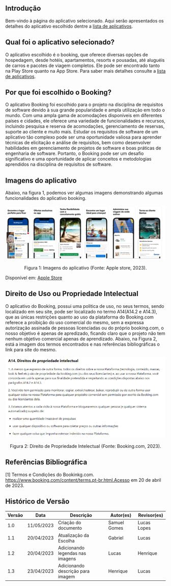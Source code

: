 ## Introdução

Bem-vindo à página do aplicativo selecionado. Aqui serão apresentados os detalhes do aplicativo escolhido dentre a [lista de aplicativos](aplicativosAnalisados.md).

## Qual foi o aplicativo selecionado?

O aplicativo escolhido é o booking, que oferece diversas opções de hospedagem, desde hotéis, apartamentos, resorts e pousadas, até aluguéis de carros e pacotes de viagem completos. Ele pode ser encontrado tanto na Play Store quanto na App Store. Para saber mais detalhes consulte a [lista de aplicativos](aplicativosAnalisados.md).

## Por que foi escolhido o Booking?

O aplicativo Booking foi escolhido para o projeto na disciplina de requisitos de software devido à sua grande popularidade e ampla utilização em todo o mundo. Com uma ampla gama de acomodações disponíveis em diferentes países e cidades, ele oferece uma variedade de funcionalidades e recursos, incluindo pesquisa e reserva de acomodações, gerenciamento de reservas, suporte ao cliente e muito mais. Estudar os requisitos de software de um aplicativo tão complexo pode ser uma oportunidade valiosa para aprender técnicas de elicitação e análise de requisitos, bem como desenvolver habilidades em gerenciamento de projetos de software e boas práticas de engenharia de software. Portanto, o Booking pode ser um desafio significativo e uma oportunidade de aplicar conceitos e metodologias aprendidos na disciplina de requisitos de software.

## Imagens do aplicativo

Abaixo, na figura 1, podemos ver algumas imagens demonstrando algumas funcionalidades do aplicativo booking.

![Imagens do aplicativo Booking](../assets/appSelecionado/imagensBooking.jpg)

<div style="text-align: center">
<p> Figura 1: Imagens do aplicativo (Fonte: Apple store, 2023). </p>
</div>

Disponível em: [Apple Store](https://apps.apple.com/br/app/ofertas-de-viagem-booking-com/id367003839)

## Direito de Uso ou Propriedade Intelectual

O aplicativo do Booking, possui uma politica de uso, no seus termos, sendo localizado em seu site, pode ser localizado no termo A14(A14.2 e A14.3), que  as únicas restrições quanto ao uso da plataforma do Booking.com referece a proibição do uso comercial do mesmo, sem a expressa autorização assinada de pessoas licenciadas ou do próprio booking.com, o nosso objetivo é apenas de apredizado, ficando claro que o projeto não tem nenhum objetivo comercial apenas de aprendizado. Abaixo, na Figura 2, está a imagem dos termos encontrados e nas referências bibliográficas o link para site do mesmo.

![Direito de Imagem](../images/direito_de_imagem.png)

<div style="text-align: center">
<p> Figura 2: Direito de Propriedade Intelectual (Fonte: Booking.com, 2023). </p>
</div>

## Referências Bibliográfica

[1] Termos e Condições do Bookinkg.com. https://www.booking.com/content/terms.pt-br.html.Acesso em 20 de abril de 2023.

## Histórico de Versão

| Versão | Data       | Descrição            | Autor(es)    | Revisor(es) |
| ------- | ---------- | ---------------------- | ------------ | ----------- |
| 1.0     | 11/05/2023 | Criação do documento | Samuel Gomes | Lucas Lopes |
| 1.1     | 20/04/2023 | Atualização da Escolha | Gabriel      | Lucas       |
| 1.2     | 20/04/2023 | Adicionando legendas nas imagens                  | Lucas     | Henrique       |
| 1.3     | 23/04/2023 | Adicionando descrição para imagem                | Henrique     |   Lucas    |

